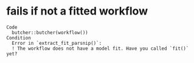 # fails if not a fitted workflow

    Code
      butcher::butcher(workflow())
    Condition
      Error in `extract_fit_parsnip()`:
      ! The workflow does not have a model fit. Have you called `fit()` yet?

